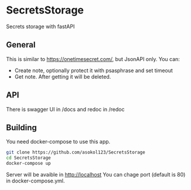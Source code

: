 # SecretsStorage
Secrets storage with fastAPI

## General
This is similar to <https://onetimesecret.com/>, but JsonAPI only.
You can:
* Create note, optionally protect it with psasphrase and set timeout
* Get note. After getting it will be deleted.

## API
There is swagger UI in /docs and redoc in /redoc

## Building
You need docker-compose to use this app.
```bash
git clone https://github.com/asokol123/SecretsStorage
cd SecretsStorage
docker-compose up
```
Server will be avaible in <http://localhost>
You can chage port (default is 80) in docker-compose.yml.
